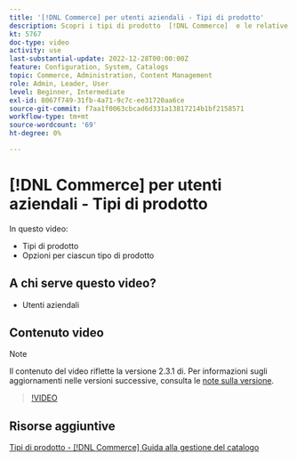 ```yaml
---
title: '[!DNL Commerce] per utenti aziendali - Tipi di prodotto'
description: Scopri i tipi di prodotto  [!DNL Commerce]  e le relative opzioni.
kt: 5767
doc-type: video
activity: use
last-substantial-update: 2022-12-28T00:00:00Z
feature: Configuration, System, Catalogs
topic: Commerce, Administration, Content Management
role: Admin, Leader, User
level: Beginner, Intermediate
exl-id: 8067f749-31fb-4a71-9c7c-ee31720aa6ce
source-git-commit: f7aa1f0063cbcad6d331a13817214b1bf2158571
workflow-type: tm+mt
source-wordcount: '69'
ht-degree: 0%

---
```


# [!DNL Commerce] per utenti aziendali - Tipi di prodotto

In questo video:

- Tipi di prodotto
- Opzioni per ciascun tipo di prodotto

## A chi serve questo video?

- Utenti aziendali

## Contenuto video

>[!NOTE]
>
>Il contenuto del video riflette la versione 2.3.1 di. Per informazioni sugli aggiornamenti nelle versioni successive, consulta le [note sulla versione](https://experienceleague.adobe.com/docs/commerce-operations/release/notes/overview.html).

>[!VIDEO](https://video.tv.adobe.com/v/35952?quality=12&learn=on)

## Risorse aggiuntive

[Tipi di prodotto - [!DNL Commerce] Guida alla gestione del catalogo](https://experienceleague.adobe.com/docs/commerce-admin/catalog/products/product-create.html#product-types)
